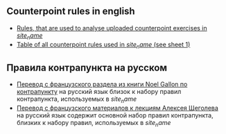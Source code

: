 ## Counterpoint rules in english

- <a href="md/pdf/Artinfuser_Counterpoint_rules.pdf" target="_blank">Rules, that are used to analyse uploaded counterpoint exercises in $site_name$</a>
- <a href='md/xls/rules2.xlsm' target=_blank>Table of all counterpoint rules used in $site_name$ (see sheet 1)</a>

## Правила контрапункта на русском

- <a href="md/pdf/Gallon-ru.pdf" target="_blank">Перевод с французского раздела из книги Noel Gallon по контрапункту</a> на русский язык близок к набору правил контрапункта, используемых в $site_name$
- <a href="md/pdf/Shegolev-Counterpoint-manual.pdf" target="_blank">Перевод с французского материалов к лекциям Алексея Щеголева</a> на русский язык содержит основной набор правил контрапункта, близких к набору правил, используемых в $site_name$
